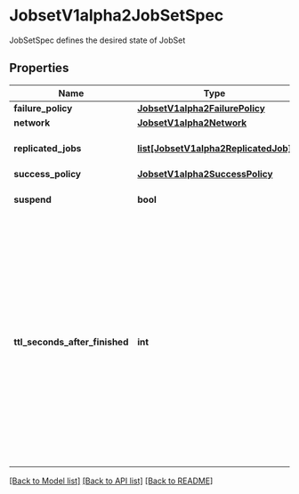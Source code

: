 # JobsetV1alpha2JobSetSpec

JobSetSpec defines the desired state of JobSet
## Properties
Name | Type | Description | Notes
------------ | ------------- | ------------- | -------------
**failure_policy** | [**JobsetV1alpha2FailurePolicy**](JobsetV1alpha2FailurePolicy.md) |  | [optional] 
**network** | [**JobsetV1alpha2Network**](JobsetV1alpha2Network.md) |  | [optional] 
**replicated_jobs** | [**list[JobsetV1alpha2ReplicatedJob]**](JobsetV1alpha2ReplicatedJob.md) | ReplicatedJobs is the group of jobs that will form the set. | [optional] 
**success_policy** | [**JobsetV1alpha2SuccessPolicy**](JobsetV1alpha2SuccessPolicy.md) |  | [optional] 
**suspend** | **bool** | Suspend suspends all running child Jobs when set to true. | [optional] 
**ttl_seconds_after_finished** | **int** | TTLSecondsAfterFinished limits the lifetime of a JobSet that has finished execution (either Complete or Failed). If this field is set, TTLSecondsAfterFinished after the JobSet finishes, it is eligible to be automatically deleted. When the JobSet is being deleted, its lifecycle guarantees (e.g. finalizers) will be honored. If this field is unset, the JobSet won&#39;t be automatically deleted. If this field is set to zero, the JobSet becomes eligible to be deleted immediately after it finishes. | [optional] 

[[Back to Model list]](../README.md#documentation-for-models) [[Back to API list]](../README.md#documentation-for-api-endpoints) [[Back to README]](../README.md)


